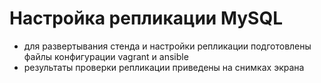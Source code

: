 # Настройка репликации MySQL
  - для развертывания стенда и настройки репликации подготовлены файлы конфигурации vagrant и ansible
  - результаты проверки репликации приведены на снимках экрана
